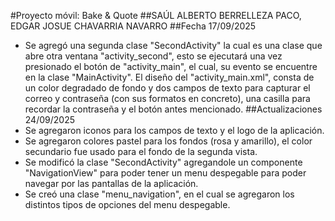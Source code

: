 #Proyecto móvil: Bake & Quote
##SAÚL ALBERTO BERRELLEZA PACO, EDGAR JOSUE CHAVARRIA NAVARRO
##Fecha 17/09/2025
* Se agregó una segunda clase "SecondActivity" la cual es una clase que abre otra ventana "activity_second", esto se ejecutará una vez presionado el botón de "activity_main", el cual, su evento se encuentre en la clase "MainActivity". El diseño del "activity_main.xml", consta de un color degradado de fondo y dos campos de texto para capturar el correo y contraseña (con sus formatos en concreto), una casilla para recordar la contraseña y el botón antes mencionado.
##Actualizaciones 24/09/2025
* Se agregaron iconos para los campos de texto y el logo de la aplicación.
* Se agregaron colores pastel para los fondos (rosa y amarillo), el color secundario fue usado para el fondo de la segunda vista.
* Se modificó la clase "SecondActivity" agregandole un componente "NavigationView" para poder tener un menu despegable para poder navegar por las pantallas de la aplicación.
* Se creó una clase "menu_navigation", en el cual se agregaron los distintos tipos de opciones del menu despegable.
